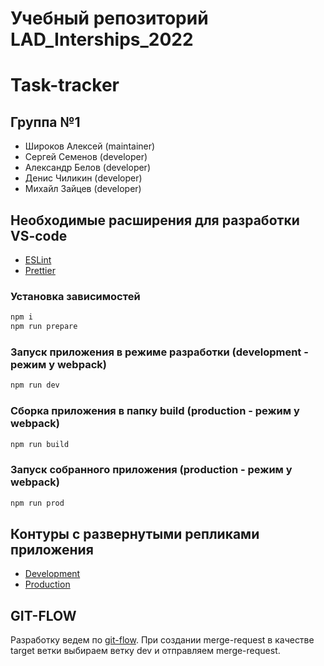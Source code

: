 # Учебный репозиторий LAD_Interships_2022

# Task-tracker

## Группа №1

- Широков Алексей (maintainer)
- Сергей Семенов (developer)
- Александр Белов (developer)
- Денис Чиликин (developer)
- Михайл Зайцев (developer)

## Необходимые расширения для разработки VS-code

- [ESLint]
- [Prettier]

### Установка зависимостей

```bash
npm i
npm run prepare
```

### Запуск приложения в режиме разработки (development - режим у webpack)

```bash
npm run dev
```

### Сборка приложения в папку build (production - режим у webpack)

```bash
npm run build
```

### Запуск собранного приложения (production - режим у webpack)

```bash
npm run prod
```

## Контуры с развернутыми репликами приложения

- [Development]
- [Production]

## GIT-FLOW

Разработку ведем по [git-flow]. При создании merge-request в качестве target ветки выбираем ветку dev и отправляем merge-request.

[git-flow]: https://www.atlassian.com/ru/git/tutorials/comparing-workflows/gitflow-workflow#:~:text=Git%2Dflow%20%E2%80%94%20%D0%B0%D0%BB%D1%8C%D1%82%D0%B5%D1%80%D0%BD%D0%B0%D1%82%D0%B8%D0%B2%D0%BD%D0%B0%D1%8F%20%D0%BC%D0%BE%D0%B4%D0%B5%D0%BB%D1%8C%20%D0%B2%D0%B5%D1%82%D0%B2%D0%BB%D0%B5%D0%BD%D0%B8%D1%8F,%D0%92%D0%B8%D0%BD%D1%81%D0%B5%D0%BD%D1%82%D0%BE%D0%BC%20%D0%94%D1%80%D0%B8%D1%81%D1%81%D0%B5%D0%BD%D0%BE%D0%BC%20%D0%BD%D0%B0%20%D1%81%D0%B0%D0%B9%D1%82%D0%B5%20nvie.
[development]: https://lad-intersips-2022-group-1-git-dev-ukonsas28.vercel.app/
[production]: https://lad-intersips-2022-group-1.vercel.app/
[eslint]: https://marketplace.visualstudio.com/items?itemName=dbaeumer.vscode-eslint
[prettier]: https://marketplace.visualstudio.com/items?itemName=esbenp.prettier-vscode
